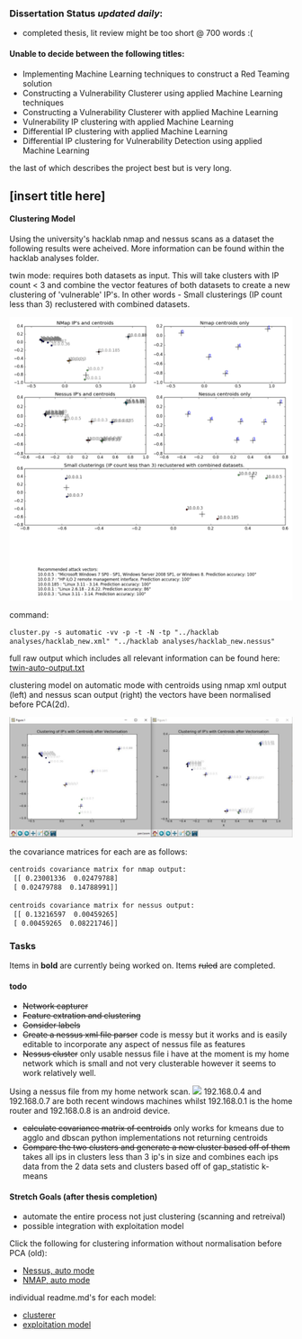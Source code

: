 ### Dissertation Status *updated daily*:
* completed thesis, lit review might be too short @ 700 words :(


#### Unable to decide between the following titles:

* Implementing Machine Learning techniques to construct a Red Teaming solution
* Constructing a Vulnerability Clusterer using applied Machine Learning techniques
* Constructing a Vulnerability Clusterer with applied Machine Learning 
* Vulnerability IP clustering with applied Machine Learning
* Differential IP clustering with applied Machine Learning
* Differential IP clustering for Vulnerability Detection using applied Machine Learning

the last of which describes the project best but is very long.
## [insert title here]



#### Clustering Model

Using the university's hacklab nmap and nessus scans as a dataset the following results were acheived. 
More information can be found within the hacklab analyses folder.

twin mode: requires both datasets as input. This will take clusters with IP count < 3 and combine the vector features of both datasets to create a new clustering of 'vulnerable' IP's. In other words - Small clusterings (IP count less than 3) reclustered with combined datasets.

<img src="/hacklab analyses/twin.png">

command:
```syntax
cluster.py -s automatic -vv -p -t -N -tp "../hacklab analyses/hacklab_new.xml" "../hacklab analyses/hacklab_new.nessus"
```
full raw output which includes all relevant information can be found here:  [twin-auto-output.txt](/hacklab%20analyses/twin-auto-output.txt) 

clustering model on automatic mode with centroids using nmap xml output (left) and nessus scan output (right)
the vectors have been normalised before PCA(2d).

<img src="/hacklab analyses/nmap_nessus_respect.jpg">

the covariance matrices for each are as follows:

```
centroids covariance matrix for nmap output:
 [[ 0.23001336  0.02479788]
 [ 0.02479788  0.14788991]]
 
centroids covariance matrix for nessus output:
 [[ 0.13216597  0.00459265]
 [ 0.00459265  0.08221746]]
```

### Tasks

Items in __bold__ are currently being worked on.
Items ~~ruled~~ are completed.
#### todo

* ~~Network capturer~~
* ~~Feature extration and clustering~~
* ~~Consider labels~~
* ~~Create a nessus xml file parser~~ code is messy but it works and is easily editable to incorporate any aspect of nessus file as features
* ~~Nessus cluster~~ only usable nessus file i have at the moment is my home network which is small and not very clusterable however it seems to work relatively well.

Using a nessus file from my home network scan.
<img src="https://s13.postimg.org/xtrm6cehz/nessus_home_agglo_3c.png" width="500">
192.168.0.4 and 192.168.0.7 are both recent windows machines whilst 192.168.0.1 is the home router and 192.168.0.8 is an android device.

* ~~calculate covariance matrix of centroids~~ only works for kmeans due to agglo and dbscan python implementations not returning centroids
* ~~Compare the two clusters and generate a new cluster based off of them~~ takes all ips in clusters less than 3 ip's in size and combines each ips data from the 2 data sets and clusters based off of gap_statistic k-means

#### Stretch Goals (after thesis completion)
* automate the entire process not just clustering (scanning and retreival)
* possible integration with exploitation model

Click the following for clustering information without normalisation before PCA (old):

* [Nessus, auto mode](/hacklab%20analyses/hacklab_nessus_kmeans_7c.txt) 
* [NMAP, auto mode](/hacklab%20analyses/hacklab_nmap_dbscan_ep4.txt) 

individual readme.md's for each model:
* [clusterer](/Clusterer/README.md) 
* [exploitation model](/exploit%20system/README.md) 
